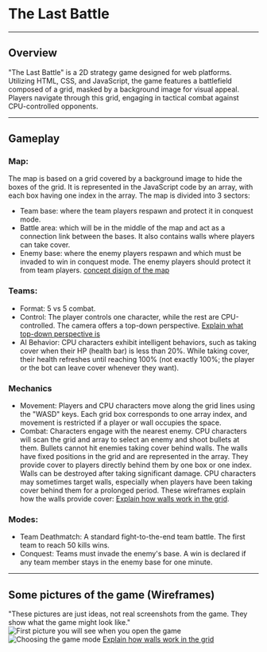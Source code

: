 # The Last Battle

---

## Overview

"The Last Battle" is a 2D strategy game designed for web platforms. Utilizing HTML, CSS, and JavaScript, the game features a battlefield composed of a grid, masked by a background image for visual appeal. Players navigate through this grid, engaging in tactical combat against CPU-controlled opponents.

---

## Gameplay

### Map:

The map is based on a grid covered by a background image to hide the boxes of the grid. It is represented in the JavaScript code by an array, with each box having one index in the array. The map is divided into 3 sectors:

- Team base: where the team players respawn and protect it in conquest mode.
- Battle area: which will be in the middle of the map and act as a connection link between the bases. It also contains walls where players can take cover.
- Enemy base: where the enemy players respawn and which must be invaded to win in conquest mode. The enemy players should protect it from team players.
  [concept disign of the map](https://whimsical.com/Ms5gWDWXEddNXqy3QEH66d)

### Teams:

- Format: 5 vs 5 combat.
- Control: The player controls one character, while the rest are CPU-controlled. The camera offers a top-down perspective. [Explain what top-down perspective is](https://whimsical.com/Ms5gWDWXEddNXqy3QEH66d)
- AI Behavior: CPU characters exhibit intelligent behaviors, such as taking cover when their HP (health bar) is less than 20%. While taking cover, their health refreshes until reaching 100% (not exactly 100%; the player or the bot can leave cover whenever they want).

### Mechanics

- Movement: Players and CPU characters move along the grid lines using the "WASD" keys. Each grid box corresponds to one array index, and movement is restricted if a player or wall occupies the space.
- Combat: Characters engage with the nearest enemy. CPU characters will scan the grid and array to select an enemy and shoot bullets at them. Bullets cannot hit enemies taking cover behind walls. The walls have fixed positions in the grid and are represented in the array. They provide cover to players directly behind them by one box or one index. Walls can be destroyed after taking significant damage. CPU characters may sometimes target walls, especially when players have been taking cover behind them for a prolonged period. These wireframes explain how the walls provide cover: [Explain how walls work in the grid](https://whimsical.com/Ms5gWDWXEddNXqy3QEH66d).

### Modes:

- Team Deathmatch: A standard fight-to-the-end team battle. The first team to reach 50 kills wins.
- Conquest: Teams must invade the enemy's base. A win is declared if any team member stays in the enemy base for one minute.

---

## Some pictures of the game (Wireframes)

"These pictures are just ideas, not real screenshots from the game. They show what the game might look like."
![First picture you will see when you open the game](https://i.ibb.co/z8PXbzv/PHOTO-2024-01-17-23-53-08.jpg)
![Choosing the game mode](https://i.ibb.co/Hrv0mLb/Frame-8.jpg)
[Explain how walls work in the grid](https://whimsical.com/Ms5gWDWXEddNXqy3QEH66d)
